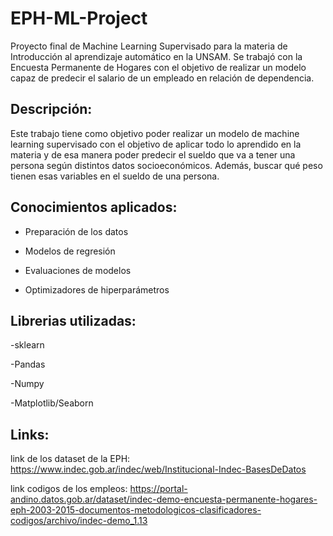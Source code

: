 # EPH-ML-Project
Proyecto final de Machine Learning Supervisado para la materia de Introducción al aprendizaje automático en la UNSAM. Se trabajó con la Encuesta Permanente de Hogares con el objetivo de realizar un modelo capaz de predecir el salario de un empleado en relación de dependencia.

## Descripción:

Este trabajo tiene como objetivo poder realizar un modelo de machine learning supervisado con el objetivo de aplicar todo lo aprendido en la materia y de esa manera poder predecir el sueldo que va a tener una persona según distintos datos socioeconómicos. Además, buscar qué peso tienen esas variables en el sueldo de una persona.

## Conocimientos aplicados:

- Preparación de los datos

- Modelos de regresión

- Evaluaciones de modelos

- Optimizadores de hiperparámetros

## Librerias utilizadas: 

-sklearn

-Pandas

-Numpy

-Matplotlib/Seaborn



## Links:

link de los dataset de la EPH: https://www.indec.gob.ar/indec/web/Institucional-Indec-BasesDeDatos

link codigos de los empleos: https://portal-andino.datos.gob.ar/dataset/indec-demo-encuesta-permanente-hogares-eph-2003-2015-documentos-metodologicos-clasificadores-codigos/archivo/indec-demo_1.13




